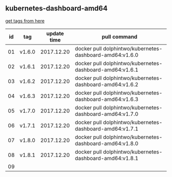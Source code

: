 ## kubernetes-dashboard-amd64
[get tags from here](https://console.cloud.google.com/gcr/images/google-containers/GLOBAL/kubernetes-dashboard-amd64?project=google-containers&gcrImageListsize=200)

|id|tag|update time|pull command|
|--|---|-----------|------------|
|01|v1.6.0|2017.12.20|docker pull dolphintwo/kubernetes-dashboard-amd64:v1.6.0|
|02|v1.6.1|2017.12.20|docker pull dolphintwo/kubernetes-dashboard-amd64:v1.6.1|
|03|v1.6.2|2017.12.20|docker pull dolphintwo/kubernetes-dashboard-amd64:v1.6.2|
|04|v1.6.3|2017.12.20|docker pull dolphintwo/kubernetes-dashboard-amd64:v1.6.3|
|05|v1.7.0|2017.12.20|docker pull dolphintwo/kubernetes-dashboard-amd64:v1.7.0|
|06|v1.7.1|2017.12.20|docker pull dolphintwo/kubernetes-dashboard-amd64:v1.7.1|
|07|v1.8.0|2017.12.20|docker pull dolphintwo/kubernetes-dashboard-amd64:v1.8.0|
|08|v1.8.1|2017.12.20|docker pull dolphintwo/kubernetes-dashboard-amd64:v1.8.1|
|09||||